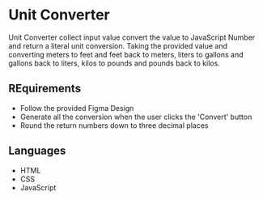 # Unit Converter

Unit Converter collect input value convert the value to JavaScript Number and return a literal unit conversion. Taking the provided value and converting meters to feet and feet back to meters, liters to gallons and gallons back to liters, kilos to pounds and pounds back to kilos.

## REquirements

- Follow the provided Figma Design
- Generate all the conversion when the user clicks the 'Convert' button
- Round the return numbers down to three decimal places

## Languages

- HTML
- CSS
- JavaScript
